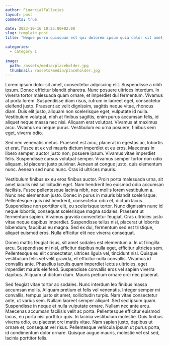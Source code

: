 ```yaml
---
author: FinancialFallacies
layout: post
comments: true

date: 2023-10-16 10:25:00+02:00  
slug: template-post
title: "Neque porro quisquam est qui dolorem ipsum quia dolor sit amet, consectetur, adipisci velit"

categories:
  - category 1
  
image:
  path: /assets/media/placeholder.jpg
  thumbnail: /assets/media/placeholder.jpg
---
```


Lorem ipsum dolor sit amet, consectetur adipiscing elit. Suspendisse a nibh ipsum. Donec efficitur blandit pharetra. Nunc posuere ultrices interdum. In viverra tortor malesuada quam ornare, et imperdiet dui fermentum. Vivamus at porta lorem. Suspendisse diam risus, rutrum in laoreet eget, consectetur eleifend justo. Praesent ac velit dignissim, sagittis neque vitae, rhoncus diam. Duis elit justo, aliquam non scelerisque eget, vulputate id nulla. Vestibulum volutpat, nibh at finibus sagittis, enim purus accumsan felis, id aliquet neque massa nec nisi. Aliquam erat volutpat. Vivamus at maximus arcu. Vivamus eu neque purus. Vestibulum eu urna posuere, finibus sem eget, viverra odio.

Sed nec venenatis metus. Praesent est arcu, placerat in egestas ac, lobortis et erat. Fusce at ex vel mauris dictum imperdiet et eu eros. Maecenas in libero semper, auctor justo non, posuere ipsum. Vivamus vitae imperdiet felis. Suspendisse cursus volutpat semper. Vivamus semper tortor non odio aliquam, id placerat justo pulvinar. Aenean at congue justo, quis elementum nunc. Aenean sed nunc nunc. Cras id ultrices mauris.

Vestibulum finibus ex eu eros finibus auctor. Proin porta malesuada urna, sit amet iaculis nisl sollicitudin eget. Nam hendrerit leo euismod odio accumsan facilisis. Fusce pellentesque lacinia nibh, nec mollis lorem vestibulum a. Nunc nec elementum justo. Donec in purus in mauris blandit scelerisque. Pellentesque quis nisl hendrerit, consectetur odio et, dictum lacus. Suspendisse non porttitor elit, eu scelerisque tortor. Nunc dignissim nunc id neque lobortis, consequat scelerisque magna sodales. Praesent ut fermentum sapien. Vivamus gravida consectetur feugiat. Cras ultricies justo vitae neque dapibus imperdiet. Suspendisse tellus nisi, placerat ut lobortis bibendum, faucibus eu magna. Sed ex dui, fermentum sed est tristique, aliquet euismod eros. Nulla efficitur elit nec viverra consequat.

Donec mattis feugiat risus, sit amet sodales est elementum a. In ut fringilla arcu. Suspendisse mi nisl, efficitur dapibus nulla eget, efficitur ultricies sem. Pellentesque eu elit consectetur, ultrices ligula vel, tincidunt nisl. Quisque vestibulum felis vel velit gravida, et efficitur nulla convallis. Vivamus id convallis ante. Phasellus iaculis quam imperdiet lectus ultricies, eget imperdiet mauris eleifend. Suspendisse convallis eros vel sapien viverra dapibus. Aliquam ut dictum diam. Mauris pretium ornare orci nec placerat.

Sed feugiat vitae tortor ac sodales. Nunc interdum leo finibus massa accumsan mollis. Aliquam pretium et felis vel venenatis. Integer semper mi convallis, tempus justo sit amet, sollicitudin turpis. Nam vitae consectetur ante, ut varius sem. Nullam laoreet semper aliquet. Sed sed ipsum quam. Suspendisse in neque et nulla vulputate ornare. Nullam nec ante arcu. Maecenas accumsan facilisis velit ac porta. Pellentesque efficitur euismod lacus, eu porta nisi porttitor quis. In lacinia vestibulum molestie. Duis finibus viverra odio, eu placerat orci mattis vitae. Nam sapien justo, dapibus ut ornare et, consequat vel risus. Pellentesque vehicula ipsum ut purus porta, id condimentum dolor ornare. Quisque augue mauris, molestie vel est sed, lacinia porttitor felis.